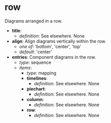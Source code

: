 # row

Diagrams arranged in a row.

- **title**:
    - *definition*: See elsewhere. None
- **align**: Align diagrams vertically within the row.
  - *one of*: 'bottom', 'center', 'top'
  - *default*: 'center'
- **entries**: Component diagrams in the row.
  - *type*: sequence
  - *items*:
    - *type*: mapping
    - **timelines**:
        - *definition*: See elsewhere. None
    - **piechart**:
        - *definition*: See elsewhere. None
    - **column**:
        - *definition*: See elsewhere. None
    - **row**:
        - *definition*: See elsewhere. None

